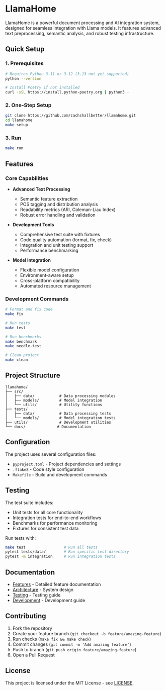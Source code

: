 # LlamaHome

LlamaHome is a powerful document processing and AI integration system, designed for seamless integration with Llama models. It features advanced text preprocessing, semantic analysis, and robust testing infrastructure.

## Quick Setup

### 1. Prerequisites

   ```bash
   # Requires Python 3.11 or 3.12 (3.13 not yet supported)
   python --version
   
   # Install Poetry if not installed
   curl -sSL https://install.python-poetry.org | python3 -
   ```

### 2. One-Step Setup

   ```bash
   git clone https://github.com/zachshallbetter/llamahome.git
   cd llamahome
   make setup
   ```

### 3. Run

   ```bash
   make run
   ```

## Features

### Core Capabilities

- **Advanced Text Processing**
  - Semantic feature extraction
  - POS tagging and distribution analysis
  - Readability metrics (ARI, Coleman-Liau Index)
  - Robust error handling and validation

- **Development Tools**
  - Comprehensive test suite with fixtures
  - Code quality automation (format, fix, check)
  - Integration and unit testing support
  - Performance benchmarking

- **Model Integration**
  - Flexible model configuration
  - Environment-aware setup
  - Cross-platform compatibility
  - Automated resource management

### Development Commands

```bash
# Format and fix code
make fix

# Run tests
make test

# Run benchmarks
make benchmark
make needle-test

# Clean project
make clean
```

## Project Structure

```text
llamahome/
├── src/
│   ├── data/           # Data processing modules
│   ├── models/         # Model integration
│   └── utils/          # Utility functions
├── tests/
│   ├── data/           # Data processing tests
│   └── models/         # Model integration tests
├── utils/              # Development utilities
└── docs/              # Documentation
```

## Configuration

The project uses several configuration files:

- `pyproject.toml` - Project dependencies and settings
- `.flake8` - Code style configuration
- `Makefile` - Build and development commands

## Testing

The test suite includes:

- Unit tests for all core functionality
- Integration tests for end-to-end workflows
- Benchmarks for performance monitoring
- Fixtures for consistent test data

Run tests with:

```bash
make test                 # Run all tests
pytest tests/data/        # Run specific test directory
pytest -m integration     # Run integration tests
```

## Documentation

- [Features](docs/Features.md) - Detailed feature documentation
- [Architecture](docs/Architecture.md) - System design
- [Testing](docs/Testing.md) - Testing guide
- [Development](docs/Development.md) - Development guide

## Contributing

1. Fork the repository
2. Create your feature branch (`git checkout -b feature/amazing-feature`)
3. Run checks (`make fix && make check`)
4. Commit changes (`git commit -m 'Add amazing feature'`)
5. Push to branch (`git push origin feature/amazing-feature`)
6. Open a Pull Request

## License

This project is licensed under the MIT License - see [LICENSE](LICENSE).
